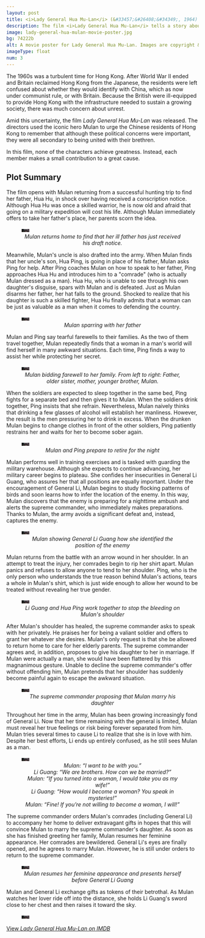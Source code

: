 ```yaml
---
layout: post
title: <i>Lady General Hua Mu-Lan</i> (&#33457;&#26408;&#34349;, 1964)
description: The film <i>Lady General Hua Mu-Lan</i> tells a story about unity. By themselves, Mulan, Ping, and Li Guang each make small contributions. Together, they achieve something great.
image: lady-general-hua-mulan-movie-poster.jpg
bg: 74222b
alt: A movie poster for Lady General Hua Mu-Lan. Images are copyright &copy;1964 Shaw Brothers.
imageType: float
num: 3
---
```


The 1960s was a turbulent time for Hong Kong. After World War II ended and Britain reclaimed Hong Kong from the Japanese, the residents were left confused about whether they would identify with China, which as now under communist rule, or with Britain. Because the British were ill-equipped to provide Hong Kong with the infrastructure needed to sustain a growing society, there was much concern about unrest.

Amid this uncertainty, the film *Lady General Hua Mu-Lan* was released. The directors used the iconic hero Mulan to urge the Chinese residents of Hong Kong to remember that although these political concerns were important, they were all secondary to being united with their brethren.

In this film, none of the characters achieve greatness. Instead, each member makes a small contribution to a great cause.

<h2>Plot Summary</h2>

The film opens with Mulan returning from a successful hunting trip to find her father, Hua Hu, in shock over having received a conscription notice. Although Hua Hu was once a skilled warrior, he is now old and afraid that going on a military expedition will cost his life. Although Mulan immediately offers to take her father's place, her parents scorn the idea.

<figure class="big">
<img class="fillimg lazy" src="/assets/images/articles/lady-general-hua-mulan/placeholder.jpg" data-src="/assets/images/articles/lady-general-hua-mulan/1920/mulan-sees-her-father-sick.jpg" data-srcset="/assets/images/articles/lady-general-hua-mulan/320/mulan-sees-her-father-sick.jpg 320w, /assets/images/articles/lady-general-hua-mulan/640/mulan-sees-her-father-sick.jpg 640w, /assets/images/articles/lady-general-hua-mulan/960/mulan-sees-her-father-sick.jpg 960 w, /assets/images/articles/lady-general-hua-mulan/1440/mulan-sees-her-father-sick.jpg 1440w, /assets/images/articles/lady-general-hua-mulan/1920/mulan-sees-her-father-sick.jpg 1920w" alt="Mulan returns home to find that her ill father has just received his draft notice. Mulan is wearing a hunting uniform and her father is in bed." />
<figcaption style="text-align: center;"><i>Mulan returns home to find that her ill father has just received his draft notice.</i></figcaption>
</figure>

Meanwhile, Mulan's uncle is also drafted into the army. When Mulan finds that her uncle's son, Hua Ping, is going in place of his father, Mulan asks Ping for help. After Ping coaches Mulan on how to speak to her father, Ping approaches Hua Hu and introduces him to a "comrade" (who is actually Mulan dressed as a man). Hua Hu, who is unable to see through his own daughter's disguise, spars with Mulan and is defeated. Just as Mulan disarms her father, her hat falls to the ground. Shocked to realize that his daughter is such a skilled fighter, Hua Hu finally admits that a woman can be just as valuable as a man when it comes to defending the country.

<figure class="big">
<img class="fillimg lazy" src="/assets/images/articles/lady-general-hua-mulan/placeholder.jpg" data-src="/assets/images/articles/lady-general-hua-mulan/1920/mulan-spars-with-her-father.jpg" data-srcset="/assets/images/articles/lady-general-hua-mulan/320/mulan-spars-with-her-father.jpg 320w, /assets/images/articles/lady-general-hua-mulan/640/mulan-spars-with-her-father.jpg 640w, /assets/images/articles/lady-general-hua-mulan/960/mulan-spars-with-her-father.jpg 960w, /assets/images/articles/lady-general-hua-mulan/1440/mulan-spars-with-her-father.jpg 1440w, /assets/images/articles/lady-general-hua-mulan/1920/mulan-spars-with-her-father.jpg 1920w" alt="Mulan sparring with her father" />
<figcaption style="text-align: center;"><i>Mulan sparring with her father</i></figcaption>
</figure>

Mulan and Ping say tearful farewells to their families. As the two of them travel together, Mulan repeatedly finds that a woman in a man's world will find herself in many awkward situations. Each time, Ping finds a way to assist her while protecting her secret.

<figure class="big">
<img class="fillimg lazy" src="/assets/images/articles/lady-general-hua-mulan/placeholder.jpg" data-src="/assets/images/articles/lady-general-hua-mulan/1920/mulan-bids-farewell-to-her-family.jpg" data-srcset="/assets/images/articles/lady-general-hua-mulan/320/mulan-bids-farewell-to-her-family.jpg 320w, /assets/images/articles/lady-general-hua-mulan/640/mulan-bids-farewell-to-her-family.jpg 640w, /assets/images/articles/lady-general-hua-mulan/960/mulan-bids-farewell-to-her-family.jpg 960w, /assets/images/articles/lady-general-hua-mulan/1440/mulan-bids-farewell-to-her-family.jpg 1440w, /assets/images/articles/lady-general-hua-mulan/1920/mulan-bids-farewell-to-her-family.jpg 1920w" alt="Mulan bidding farewell to her family" />
<figcaption style="text-align: center;"><i>Mulan bidding farewell to her family. From left to right: Father, older sister, mother, younger brother, Mulan.</i></figcaption>
</figure>

When the soldiers are expected to sleep together in the same bed, Ping fights for a separate bed and then gives it to Mulan. When the soldiers drink together, Ping insists that she refrain. Nevertheless, Mulan naively thinks that drinking a few glasses of alcohol will establish her manliness. However, the result is the men pressuring her to drink in excess. When the drunken Mulan begins to change clothes in front of the other soldiers, Ping patiently restrains her and waits for her to become sober again.

<figure class="big">
<img class="fillimg lazy" src="/assets/images/articles/lady-general-hua-mulan/placeholder.jpg" data-src="/assets/images/articles/lady-general-hua-mulan/1920/mulan-and-ping-prepare-to-retire-for-the-night.jpg" data-srcset="/assets/images/articles/lady-general-hua-mulan/320/mulan-and-ping-prepare-to-retire-for-the-night.jpg 320w, /assets/images/articles/lady-general-hua-mulan/640/mulan-and-ping-prepare-to-retire-for-the-night.jpg 640w, /assets/images/articles/lady-general-hua-mulan/960/mulan-and-ping-prepare-to-retire-for-the-night.jpg 960w, /assets/images/articles/lady-general-hua-mulan/1440/mulan-and-ping-prepare-to-retire-for-the-night.jpg 1440w, /assets/images/articles/lady-general-hua-mulan/1920/mulan-and-ping-prepare-to-retire-for-the-night.jpg 1920w" alt="Mulan and Ping prepare to retire for the night" />
<figcaption style="text-align: center;"><i>Mulan and Ping prepare to retire for the night</i></figcaption>
</figure>

Mulan performs well in training exercises and is tasked with guarding the military warehouse. Although she expects to continue advancing, her military career begins to plateau. She confides her insecurities in General Li Guang, who assures her that all positions are equally important. Under the encouragement of General Li, Mulan begins to study flocking patterns of birds and soon learns how to infer the location of the enemy. In this way, Mulan discovers that the enemy is preparing for a nighttime ambush and alerts the supreme commander, who immediately makes preparations. Thanks to Mulan, the army avoids a significant defeat and, instead, captures the enemy.

<figure class="big">
<img class="fillimg lazy" src="/assets/images/articles/lady-general-hua-mulan/placeholder.jpg" data-src="/assets/images/articles/lady-general-hua-mulan/1920/mulan-with-general-li-guang-at-night.jpg" data-srcset="/assets/images/articles/lady-general-hua-mulan/320/mulan-with-general-li-guang-at-night.jpg 320w, /assets/images/articles/lady-general-hua-mulan/640/mulan-with-general-li-guang-at-night.jpg 640w, /assets/images/articles/lady-general-hua-mulan/960/mulan-with-general-li-guang-at-night.jpg 960w, /assets/images/articles/lady-general-hua-mulan/1440/mulan-with-general-li-guang-at-night.jpg 1440w, /assets/images/articles/lady-general-hua-mulan/1920/mulan-with-general-li-guang-at-night.jpg 1920w" alt="Mulan togeter with General Li Guang at night" />
<figcaption style="text-align: center;"><i>Mulan showing General Li Guang how she identified the position of the enemy</i></figcaption>
</figure>

Mulan returns from the battle with an arrow wound in her shoulder. In an attempt to treat the injury, her comrades begin to rip her shirt apart. Mulan panics and refuses to allow anyone to tend to her shoulder. Ping, who is the only person who understands the true reason behind Mulan's actions, tears a whole in Mulan's shirt, which is just wide enough to allow her wound to be treated without revealing her true gender.

<figure class="big">
<img class="fillimg lazy" src="/assets/images/articles/lady-general-hua-mulan/placeholder.jpg" data-src="/assets/images/articles/lady-general-hua-mulan/1920/mulan-shoulder-bleeding.jpg" data-srcset="/assets/images/articles/lady-general-hua-mulan/320/mulan-shoulder-bleeding.jpg 320w, /assets/images/articles/lady-general-hua-mulan/640/mulan-shoulder-bleeding.jpg 640w, /assets/images/articles/lady-general-hua-mulan/960/mulan-shoulder-bleeding.jpg 960w, /assets/images/articles/lady-general-hua-mulan/1440/mulan-shoulder-bleeding.jpg 1440w, /assets/images/articles/lady-general-hua-mulan/1920/mulan-shoulder-bleeding.jpg 1920w" alt="Li Guang and Hua Ping work together to stop the bleeding on Mulan’s shoulder" />
<figcaption style="text-align: center;"><i>Li Guang and Hua Ping work together to stop the bleeding on Mulan's shoulder</i></figcaption>
</figure>

After Mulan's shoulder has healed, the supreme commander asks to speak with her privately. He praises her for being a valiant soldier and offers to grant her whatever she desires. Mulan's only request is that she be allowed to return home to care for her elderly parents. The supreme commander agrees and, in addition, proposes to give his daughter to her in marriage. If Mulan were actually a man, she would have been flattered by this magnanimous gesture. Unable to decline the supreme commander's offer without offending him, Mulan pretends that her shoulder has suddenly become painful again to escape the awkward situation.

<figure class="big">
<img class="fillimg lazy" src="/assets/images/articles/lady-general-hua-mulan/placeholder.jpg" data-src="/assets/images/articles/lady-general-hua-mulan/1920/supreme-commander-with-mulan.jpg" data-srcset="/assets/images/articles/lady-general-hua-mulan/320/supreme-commander-with-mulan.jpg 320w, /assets/images/articles/lady-general-hua-mulan/640/supreme-commander-with-mulan.jpg 640w, /assets/images/articles/lady-general-hua-mulan/960/supreme-commander-with-mulan.jpg 960w, /assets/images/articles/lady-general-hua-mulan/1440/supreme-commander-with-mulan.jpg 1440w, /assets/images/articles/lady-general-hua-mulan/1920/supreme-commander-with-mulan.jpg 1920w" alt="The supreme commander proposing that Mulan marry his daughter" />
<figcaption style="text-align: center;"><i>The supreme commander proposing that Mulan marry his daughter</i></figcaption>
</figure>

Throughout her time in the army, Mulan has been growing increasingly fond of General Li. Now that her time remaining with the general is limited, Mulan must reveal her true feelings or risk being forever separated from him. Mulan tries several times to cause Li to realize that she is in love with him. Despite her best efforts, Li ends up entirely confused, as he still sees Mulan as a man.

<figure class="big">
<img class="fillimg lazy" src="/assets/images/articles/lady-general-hua-mulan/placeholder.jpg" data-src="/assets/images/articles/lady-general-hua-mulan/1920/mulan-frustrated-with-li-guang.jpg" data-srcset="/assets/images/articles/lady-general-hua-mulan/320/mulan-frustrated-with-li-guang.jpg 320w, /assets/images/articles/lady-general-hua-mulan/640/mulan-frustrated-with-li-guang.jpg 640w, /assets/images/articles/lady-general-hua-mulan/960/mulan-frustrated-with-li-guang.jpg 960w, /assets/images/articles/lady-general-hua-mulan/1440/mulan-frustrated-with-li-guang.jpg 1440w, /assets/images/articles/lady-general-hua-mulan/1920/mulan-frustrated-with-li-guang.jpg 1920w" alt="Mulan speaking with General Li Guang. Li Guang is confused and Mulan is frustrated." />
<figcaption style="text-align: center;"><i>Mulan: &ldquo;I want to be with you.&rdquo;<br />Li Guang: &ldquo;We are brothers. How can we be married?&rdquo;<br />Mulan: &ldquo;If you turned into a woman, I would take you as my wife!&rdquo;<br />Li Guang: &ldquo;How would I become a woman? You speak in mysteries!&rdquo;<br />Mulan: &ldquo;Fine! If you’re not willing to become a woman, I will!&rdquo;</i></figcaption>
</figure>

The supreme commander orders Mulan's comrades (including General Li) to accompany her home to deliver extravagant gifts in hopes that this will convince Mulan to marry the supreme commander's daughter. As soon as she has finished greeting her family, Mulan resumes her feminine appearance. Her comrades are bewildered. General Li's eyes are finally opened, and he agrees to marry Mulan. However, he is still under orders to return to the supreme commander.

<figure class="big">
<img class="fillimg lazy" src="/assets/images/articles/lady-general-hua-mulan/placeholder.jpg" data-src="/assets/images/articles/lady-general-hua-mulan/1920/mulan-resumes-feminine-appearance.jpg" data-srcset="/assets/images/articles/lady-general-hua-mulan/320/mulan-resumes-feminine-appearance.jpg 320w, /assets/images/articles/lady-general-hua-mulan/640/mulan-resumes-feminine-appearance.jpg 640w, /assets/images/articles/lady-general-hua-mulan/960/mulan-resumes-feminine-appearance.jpg 960w, /assets/images/articles/lady-general-hua-mulan/1440/mulan-resumes-feminine-appearance.jpg 1440w, /assets/images/articles/lady-general-hua-mulan/1920/mulan-resumes-feminine-appearance.jpg 1920w" alt="Mulan resumes her feminine appearance and presents herself before General Li Guang" />
<figcaption style="text-align: center;"><i>Mulan resumes her feminine appearance and presents herself before General Li Guang</i></figcaption>
</figure>

Mulan and General Li exchange gifts as tokens of their betrothal. As Mulan watches her lover ride off into the distance, she holds Li Guang's sword close to her chest and then raises it toward the sky.

<figure class="big">
<img class="fillimg lazy" src="/assets/images/articles/lady-general-hua-mulan/placeholder.jpg" data-src="/assets/images/articles/lady-general-hua-mulan/1920/mulan-holding-li-guangs-sword.jpg" data-srcset="/assets/images/articles/lady-general-hua-mulan/320/mulan-holding-li-guangs-sword.jpg 320w, /assets/images/articles/lady-general-hua-mulan/640/mulan-holding-li-guangs-sword.jpg 640w, /assets/images/articles/lady-general-hua-mulan/960/mulan-holding-li-guangs-sword.jpg 960w, /assets/images/articles/lady-general-hua-mulan/1440/mulan-holding-li-guangs-sword.jpg 1440w, /assets/images/articles/lady-general-hua-mulan/1920/mulan-holding-li-guangs-sword.jpg 1920w" alt="Mulan holding Li Guang's sword" />
</figure>

<a href="https://www.imdb.com/title/tt0064452/">View <i>Lady General Hua Mu-Lan on IMDB</i></a>

<script type="text/javascript" src="/assets/js/resizeLazyThumbs.js"></script>
<script type="text/javascript" src="https://cdn.jsdelivr.net/npm/vanilla-lazyload@12.0.0/dist/lazyload.min.js" onload="var lazyLoadInstance=new LazyLoad({elements-selector:'.lazy'});"></script>
